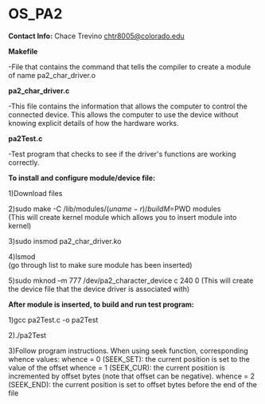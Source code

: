 # OS_PA2


**Contact Info:**
Chace Trevino
chtr8005@colorado.edu



**Makefile**

-File that contains the command that tells the compiler to create a module of name pa2_char_driver.o




**pa2_char_driver.c**

-This file contains the information that allows the computer to control the connected device. This allows the computer to use the device without knowing explicit details of how the hardware works.




**pa2Test.c**

-Test program that checks to see if the driver's functions are working correctly. 





**To install and configure module/device file:**

1)Download files

2)sudo make -C /lib/modules/$(uname -r)/build M=$PWD modules   
(This will create kernel module which allows you to insert module into kernel)

3)sudo insmod pa2_char_driver.ko 

4)lsmod  
(go through list to make sure module has been inserted)

5)sudo mknod –m 777 /dev/pa2_character_device c 240 0
(This will create the device file that the device driver is associated with)


**After module is inserted, to build and run test program:**

1)gcc pa2Test.c -o pa2Test 

2)./pa2Test

3)Follow program instructions. When using seek function, corresponding whence values:
whence = 0 (SEEK_SET): the current position is set to the value of the offset
whence = 1 (SEEK_CUR): the current position is incremented by offset bytes (note that offset can be negative). 
whence = 2 (SEEK_END): the current position is set to offset bytes before the end of the file





